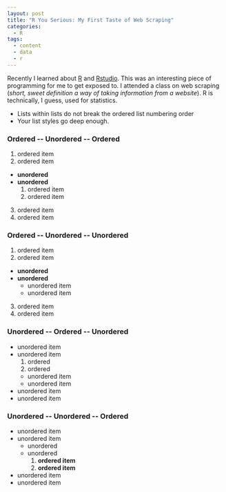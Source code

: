 ```yaml
---
layout: post
title: "R You Serious: My First Taste of Web Scraping"
categories:
  - R
tags:
  - content
  - data
  - r
---
```


Recently I learned about [R](https://www.r-project.org/ "rlang link") and [Rstudio](https://www.rstudio.com "rstudio link"). This was an interesting piece of programming for me to get exposed to. I attended a class on web scraping (*short, sweet definition a way of taking information from a website*). R is technically, I guess, used for statistics.  

* Lists within lists do not break the ordered list numbering order
* Your list styles go deep enough.

### Ordered -- Unordered -- Ordered

1. ordered item
2. ordered item 
  * **unordered**
  * **unordered** 
    1. ordered item
    2. ordered item
3. ordered item
4. ordered item

### Ordered -- Unordered -- Unordered

1. ordered item
2. ordered item 
  * **unordered**
  * **unordered** 
    * unordered item
    * unordered item
3. ordered item
4. ordered item

### Unordered -- Ordered -- Unordered

* unordered item
* unordered item 
  1. ordered
  2. ordered 
    * unordered item
    * unordered item
* unordered item
* unordered item

### Unordered -- Unordered -- Ordered

* unordered item
* unordered item 
  * unordered
  * unordered 
    1. **ordered item**
    2. **ordered item**
* unordered item
* unordered item
